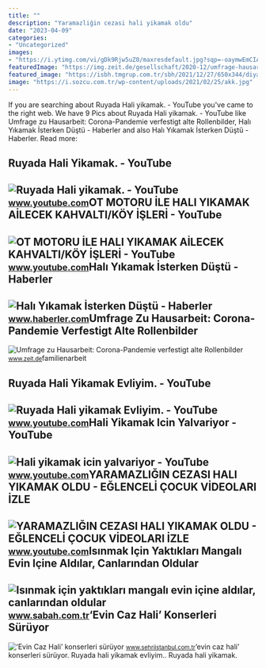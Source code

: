 ```yaml
---
title: ""
description: "Yaramazliğin cezasi hali yikamak oldu"
date: "2023-04-09"
categories:
- "Uncategorized"
images:
- "https://i.ytimg.com/vi/gDk9Rjw5uZ0/maxresdefault.jpg?sqp=-oaymwEmCIAKENAF8quKqQMa8AEB-AH-CYAC0AWKAgwIABABGBMgTih_MA8=&amp;rs=AOn4CLAwTJ7RUbOeW_rBZt_uIcW7WWLHmQ"
featuredImage: "https://img.zeit.de/gesellschaft/2020-12/umfrage-hausarbeit-familienarbeit-pandemie-frauen-bild/wide__1300x731"
featured_image: "https://isbh.tmgrup.com.tr/sbh/2021/12/27/650x344/diyarbakirin-ergani-ilcesinde-isinmak-icin-evin-ic-1640611827228.jpg"
image: "https://i.sozcu.com.tr/wp-content/uploads/2021/02/25/akk.jpg"
---
```


If you are searching about Ruyada Hali yikamak. - YouTube you've came to the right web. We have 9 Pics about Ruyada Hali yikamak. - YouTube like Umfrage zu Hausarbeit: Corona-Pandemie verfestigt alte Rollenbilder, Halı Yıkamak İsterken Düştü - Haberler and also Halı Yıkamak İsterken Düştü - Haberler. Read more:

Ruyada Hali Yikamak. - YouTube
------------------------------

 ![Ruyada Hali yikamak. - YouTube](https://i.ytimg.com/vi/z0MlI7YD4iA/maxresdefault.jpg?sqp=-oaymwEmCIAKENAF8quKqQMa8AEB-AHUBoAC4AOKAgwIABABGBMgTyh_MA8=&rs=AOn4CLDtTdSU5O4H3D-QjYcKXQjAw775mQ) <small>www.youtube.com</small>OT MOTORU İLE HALI YIKAMAK ️AİLECEK KAHVALTI/KÖY İŞLERİ - YouTube
-----------------------------------------------------------------

 ![OT MOTORU İLE HALI YIKAMAK ️AİLECEK KAHVALTI/KÖY İŞLERİ - YouTube](https://i.ytimg.com/vi/kYqhx8XPkc8/maxresdefault.jpg) <small>www.youtube.com</small>Halı Yıkamak İsterken Düştü - Haberler
--------------------------------------

 ![Halı Yıkamak İsterken Düştü - Haberler](https://i.haberler.com/haber/2013/08/30/hali-yikamak-isterken-dustu-5000362_amp.jpg) <small>www.haberler.com</small>Umfrage Zu Hausarbeit: Corona-Pandemie Verfestigt Alte Rollenbilder
-------------------------------------------------------------------

 ![Umfrage zu Hausarbeit: Corona-Pandemie verfestigt alte Rollenbilder](https://img.zeit.de/gesellschaft/2020-12/umfrage-hausarbeit-familienarbeit-pandemie-frauen-bild/wide__1300x731) <small>www.zeit.de</small>familienarbeit

Ruyada Hali Yikamak Evliyim. - YouTube
--------------------------------------

 ![Ruyada Hali yikamak Evliyim. - YouTube](https://i.ytimg.com/vi/gDk9Rjw5uZ0/maxresdefault.jpg?sqp=-oaymwEmCIAKENAF8quKqQMa8AEB-AH-CYAC0AWKAgwIABABGBMgTih_MA8=&rs=AOn4CLAwTJ7RUbOeW_rBZt_uIcW7WWLHmQ) <small>www.youtube.com</small>Hali Yikamak Icin Yalvariyor - YouTube
--------------------------------------

 ![Hali yikamak icin yalvariyor - YouTube](https://i.ytimg.com/vi/1MubwrBDHyc/maxres2.jpg?sqp=-oaymwEoCIAKENAF8quKqQMcGADwAQH4AZQDgALQBYoCDAgAEAEYciBQKEEwDw==&rs=AOn4CLA2EcJpkibtE91Jjpg65csbEe2uBQ) <small>www.youtube.com</small>YARAMAZLIĞIN CEZASI HALI YIKAMAK OLDU - EĞLENCELİ ÇOCUK VİDEOLARI İZLE
----------------------------------------------------------------------

 ![YARAMAZLIĞIN CEZASI HALI YIKAMAK OLDU - EĞLENCELİ ÇOCUK VİDEOLARI İZLE](https://i.ytimg.com/vi/eZXoBBNzTTg/maxresdefault.jpg) <small>www.youtube.com</small>Isınmak Için Yaktıkları Mangalı Evin Içine Aldılar, Canlarından Oldular
-----------------------------------------------------------------------

 ![Isınmak için yaktıkları mangalı evin içine aldılar, canlarından oldular](https://isbh.tmgrup.com.tr/sbh/2021/12/27/650x344/diyarbakirin-ergani-ilcesinde-isinmak-icin-evin-ic-1640611827228.jpg) <small>www.sabah.com.tr</small>‘Evin Caz Hali’ Konserleri Sürüyor
----------------------------------

 ![‘Evin Caz Hali’ konserleri sürüyor](https://i.sozcu.com.tr/wp-content/uploads/2021/02/25/akk.jpg) <small>www.sehriistanbul.com.tr</small>‘evin caz hali’ konserleri sürüyor. Ruyada hali yikamak evliyim.. Ruyada hali yikamak.
